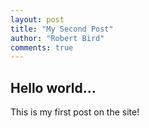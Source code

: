 ```yaml
--- 
layout: post
title: "My Second Post"
author: "Robert Bird"
comments: true
---
```


## Hello world...

This is my first post on the site!